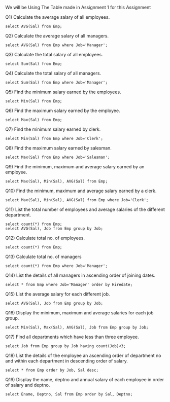 We will be Using The Table made in Assignment 1 for this Assignment

Q1) Calculate the average salary of all employees.
```
select AVG(Sal) from Emp;
```

Q2) Calculate the average salary of all managers.
```
select AVG(Sal) from Emp where Job='Manager';
```

Q3) Calculate the total salary of all employees.
```
select Sum(Sal) from Emp;
```

Q4) Calculate the total salary of all managers.
```
select Sum(Sal) from Emp where Job='Manager';
```

Q5) Find the minimum salary earned by the employees.
```
select Min(Sal) from Emp;
```

Q6) Find the maximum salary earned by the employee.
```
select Max(Sal) from Emp;
```

Q7) Find the minimum salary earned by clerk.
```
select Min(Sal) from Emp where Job='Clerk';
```

Q8) Find the maximum salary earned by salesman.
```
select Max(Sal) from Emp where Job='Salesman';
```

Q9) Find the minimum, maximum and average salary earned by an employee.
```
select Max(Sal), Min(Sal), AVG(Sal) from Emp;
```

Q10) Find the minimum, maximum and average salary earned by a clerk.
```
select Max(Sal), Min(Sal), AVG(Sal) from Emp where Job='Clerk';
```

Q11) List the total number of employees and average salaries of the different department.
```
select count(*) from Emp;
select AVG(Sal), Job from Emp group by Job;
```

Q12) Calculate total no. of employees.
```
select count(*) from Emp;
```

Q13) Calculate total no. of managers
```
select count(*) from Emp where Job='Manager';
```

Q14) List the details of all managers in ascending order of joining dates.
```
select * from Emp where Job='Manager' order by Hiredate;
```

Q15) List the average salary for each different job.
```
select AVG(Sal), Job from Emp group by Job;
```

Q16) Display the minimum, maximum and average salaries for each job group.
```
select Min(Sal), Max(Sal), AVG(Sal), Job from Emp group by Job;
```

Q17) Find all departments which have less than three employee.
```
select Job from Emp group by Job having count(Job)<3;
```

Q18) List the details of the employee an ascending order of department no and within each department in descending order of salary.
```
select * from Emp order by Job, Sal desc;
```

Q19) Display the name, deptno and annual salary of each employee in order of salary and deptno.
```
select Ename, Deptno, Sal from Emp order by Sal, Deptno;
```